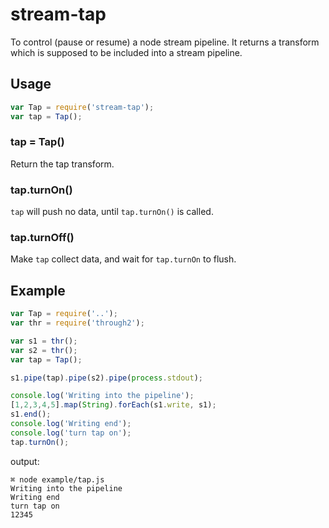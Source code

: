 # stream-tap
To control (pause or resume) a node stream pipeline. It returns a transform which is supposed to be included into a stream pipeline.

## Usage

```javascript
var Tap = require('stream-tap');
var tap = Tap();
```

### tap = Tap()
Return the tap transform.

### tap.turnOn()
`tap` will push no data, until `tap.turnOn()` is called.

### tap.turnOff()
Make `tap` collect data, and wait for `tap.turnOn` to flush.

## Example

```javascript
var Tap = require('..');
var thr = require('through2');

var s1 = thr();
var s2 = thr();
var tap = Tap();

s1.pipe(tap).pipe(s2).pipe(process.stdout);

console.log('Writing into the pipeline');
[1,2,3,4,5].map(String).forEach(s1.write, s1);
s1.end();
console.log('Writing end');
console.log('turn tap on');
tap.turnOn();
```

output:

```
⌘ node example/tap.js
Writing into the pipeline
Writing end
turn tap on
12345
```
